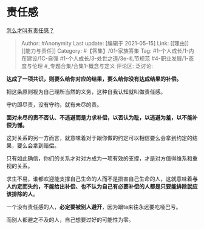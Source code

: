 # 责任感
[怎么才叫有责任感？](https://www.zhihu.com/question/298676115/answer/1835897121)

> Author: #Anonymity
> Last update: [编辑于 2021-05-15]
> Link: [[理由]] [[能力与责任]]
> Category: #【答集】/01-家族答集
> Tag: #1-个人成长/1-内在建设/1C-自强 #1-个人成长/3-处世之道/3e-礼节规范  #4-职业发展/1-态度与伦理 #_专题合集/合集1-概念与定义
> 评论区:
> 泛讨论:

**达成了一项共识，则要么给你对应的结果，要么给你没有达成结果的补偿。**

把这条原则视为自己理所当然的义务，这种自我认知就叫做责任感。

守约即尽责，没有守约，就有未尽的责。

**面对未尽的责不否认、不逃避而是力求补偿，以否认为耻，以逃避为羞，以不能补偿为憾。**

这对关系的另一方而言，就意味着对于跟你做的约定可以相信要么会拿到约定的结果，要么会拿到赔偿。

只有如此确信，你们的关系才对对方成为一项有效的支撑，才是对方值得维系和重视的关系。

求生不易，谁都欢迎能支撑自己生命的人而不是损害自己生命的人，这就意味着**与人约定而失约，不能给出补偿、也不认为自己有必要补偿的人都是只要能排除就应该排除的人**。

一个没有责任感的人，**必定要被别人避开**，因为跟ta来往永远要吃哑巴亏。

而别人都避之不及的人，自己想要过好的可能性为零。
